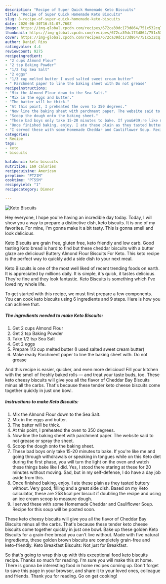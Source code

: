 ```yaml
---
description: "Recipe of Super Quick Homemade Keto Biscuits"
title: "Recipe of Super Quick Homemade Keto Biscuits"
slug: 8-recipe-of-super-quick-homemade-keto-biscuits
date: 2020-06-30T16:51:07.760Z
image: https://img-global.cpcdn.com/recipes/672ca39dc173d864/751x532cq70/keto-biscuits-recipe-main-photo.jpg
thumbnail: https://img-global.cpcdn.com/recipes/672ca39dc173d864/751x532cq70/keto-biscuits-recipe-main-photo.jpg
cover: https://img-global.cpcdn.com/recipes/672ca39dc173d864/751x532cq70/keto-biscuits-recipe-main-photo.jpg
author: Daniel Rios
ratingvalue: 4.4
reviewcount: 9275
recipeingredient:
- "2 cups Almond Flour"
- "2 tsp Baking Powder"
- "1/2 tsp Sea Salt"
- "2 eggs"
- "1/3 cup melted butter I used salted sweet cream butter"
- " Parchment paper to line the baking sheet with Do not grease"
recipeinstructions:
- "Mix the Almond Flour down to the Sea Salt."
- "Mix in the eggs and butter."
- "The batter will be thick."
- "At this point, I preheated the oven to 350 degrees."
- "Now line the baking sheet with parchment paper. The website said to not grease or spray the sheet."
- "Scoop the dough onto the baking sheet."
- "These bad boys only take 15-20 minutes to bake. If you&#39;re like me and going through withdrawals or speaking in tongues while on this Keto diet during the first phase, you will turn the light on the oven and watch these things bake like I did. Yes, I stood there staring at these for 20 minutes without moving. Sad, but in my self-defense, I do have a day job aside from this."
- "Once finished baking, enjoy. I ate these plain as they tasted buttery without. Very good, filling and a great side dish. Based on my Keto calculator, these are 258 kcal per biscuit if doubling the recipe and using an ice cream scoop to measure dough."
- "I served these with some Homemade Cheddar and Cauliflower Soup. Recipe for this soup will be posted soon."
categories:
- Recipe
tags:
- keto
- biscuits

katakunci: keto biscuits 
nutrition: 169 calories
recipecuisine: American
preptime: "PT21M"
cooktime: "PT55M"
recipeyield: "1"
recipecategory: Dinner

---
```



![Keto Biscuits](https://img-global.cpcdn.com/recipes/672ca39dc173d864/751x532cq70/keto-biscuits-recipe-main-photo.jpg)

Hey everyone, I hope you're having an incredible day today. Today, I will show you a way to prepare a distinctive dish, keto biscuits. It is one of my favorites. For mine, I'm gonna make it a bit tasty. This is gonna smell and look delicious.

Keto Biscuits are grain free, gluten free, keto friendly and low carb. Good tasting Keto bread is hard to find but these cheddar biscuits with a butter glaze are delicious! Buttery Almond Flour Biscuits For Keto. This keto recipe is the perfect way to quickly add a side dish to your next meal.

Keto Biscuits is one of the most well liked of recent trending foods on earth. It is appreciated by millions daily. It is simple, it's quick, it tastes delicious. They're fine and they look fantastic. Keto Biscuits is something which I've loved my whole life.


To get started with this recipe, we must first prepare a few components. You can cook keto biscuits using 6 ingredients and 9 steps. Here is how you can achieve that.

<!--inarticleads1-->

##### The ingredients needed to make Keto Biscuits:

1. Get 2 cups Almond Flour
1. Get 2 tsp Baking Powder
1. Take 1/2 tsp Sea Salt
1. Get 2 eggs
1. Prepare 1/3 cup melted butter (I used salted sweet cream butter)
1. Make ready  Parchment paper to line the baking sheet with. Do not grease


And this recipe is easier, quicker, and even more delicious! Fill your kitchen with the smell of freshly baked rolls — and treat your taste buds, too. These keto cheesy biscuits will give you all the flavor of Cheddar Bay Biscuits minus all the carbs. That&#39;s because these tender keto cheese biscuits come together quickly in just one bowl. 

<!--inarticleads2-->

##### Instructions to make Keto Biscuits:

1. Mix the Almond Flour down to the Sea Salt.
1. Mix in the eggs and butter.
1. The batter will be thick.
1. At this point, I preheated the oven to 350 degrees.
1. Now line the baking sheet with parchment paper. The website said to not grease or spray the sheet.
1. Scoop the dough onto the baking sheet.
1. These bad boys only take 15-20 minutes to bake. If you&#39;re like me and going through withdrawals or speaking in tongues while on this Keto diet during the first phase, you will turn the light on the oven and watch these things bake like I did. Yes, I stood there staring at these for 20 minutes without moving. Sad, but in my self-defense, I do have a day job aside from this.
1. Once finished baking, enjoy. I ate these plain as they tasted buttery without. Very good, filling and a great side dish. Based on my Keto calculator, these are 258 kcal per biscuit if doubling the recipe and using an ice cream scoop to measure dough.
1. I served these with some Homemade Cheddar and Cauliflower Soup. Recipe for this soup will be posted soon.


These keto cheesy biscuits will give you all the flavor of Cheddar Bay Biscuits minus all the carbs. That&#39;s because these tender keto cheese biscuits come together quickly in just one bowl. Bake up these golden Keto Biscuits for a grain-free bread you can&#39;t live without. Made with five natural ingredients, these golden brown biscuits are completely grain-free and keto-friendly. Keto Breakfast Biscuits: Not just for Breakfast. 

So that's going to wrap this up with this exceptional food keto biscuits recipe. Thanks so much for reading. I'm sure you will make this at home. There is gonna be interesting food in home recipes coming up. Don't forget to save this page in your browser, and share it to your loved ones, colleague and friends. Thank you for reading. Go on get cooking!
